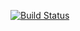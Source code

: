 [![Build Status](https://travis-ci.com/OmkarNeogi/nway-set-ass-cache.svg?token=CATU9i6zoAzPXbXSxp7r&branch=master)](https://travis-ci.com/OmkarNeogi/nway-set-ass-cache)
